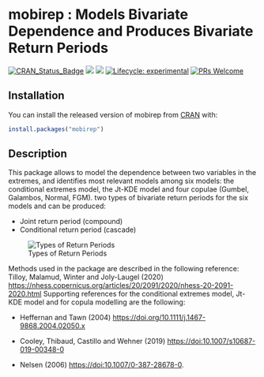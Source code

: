 
<!-- README.md is generated from README.Rmd. Please edit that file -->

# mobirep : Models Bivariate Dependence and Produces Bivariate Return Periods

<!-- badges: start -->

[![CRAN\_Status\_Badge](http://www.r-pkg.org/badges/version/mobirep)](https://cran.r-project.org/package=mobirep)
![](https://cranlogs.r-pkg.org/badges/mobirep)
![](https://cranlogs.r-pkg.org/badges/grand-total/mobirep) [![Lifecycle:
experimental](https://img.shields.io/badge/lifecycle-experimental-orange.svg)](https://lifecycle.r-lib.org/articles/stages.html#experimental)
[![PRs
Welcome](https://img.shields.io/badge/PRs-welcome-brightgreen.svg?style=flat-square)](https://makeapullrequest.com/)
<!-- badges: end -->

## Installation

You can install the released version of mobirep from
[CRAN](https://CRAN.R-project.org) with:

``` r
install.packages("mobirep")
```

## Description

This package allows to model the dependence between two variables in the
extremes, and identifies most relevant models among six models: the
conditional extremes model, the Jt-KDE model and four copulae (Gumbel,
Galambos, Normal, FGM). two types of bivariate return periods for the
six models and can be produced:

-   Joint return period (compound)
-   Conditional return period (cascade)

<figure>
<img src="bivRP.png" data-align="left" alt="Types of Return Periods" /><figcaption aria-hidden="true">Types of Return Periods</figcaption>
</figure>

Methods used in the package are described in the following reference:
Tilloy, Malamud, Winter and Joly-Laugel (2020)
<https://nhess.copernicus.org/articles/20/2091/2020/nhess-20-2091-2020.html>
Supporting references for the conditional extremes model, Jt-KDE model
and for copula modelling are the following:

-   Heffernan and Tawn (2004)
    <https://doi.org/10.1111/j.1467-9868.2004.02050.x>

-   Cooley, Thibaud, Castillo and Wehner (2019)
    <a href="https://doi:10.1007/s10687-019-00348-0" class="uri">https://doi:10.1007/s10687-019-00348-0</a>

-   Nelsen (2006)
    <a href="https://doi:10.1007/0-387-28678-0" class="uri">https://doi:10.1007/0-387-28678-0</a>.
